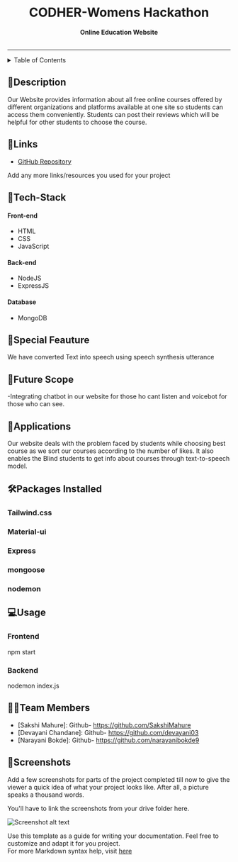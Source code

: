 <h1 align="center">
 
  <br>
  CODHER-Womens Hackathon
</h1>

<div align="center">
   <strong>Online Education Website</strong><br>
  <br> 
</div>
<hr>

<details>
<summary>Table of Contents</summary>

- [Description](#description)
- [Links](#links)
- [Tech Stack](#tech-stack)
- [Progress](#progress)
- [Future Scope](#future-scope)
- [Applications](#applications)
- [Project Setup](#project-setup)
- [Usage](#usage)
- [Team Members](#team-members)
- [Mentors](#mentors)
- [Screenshots](#screenshots)

</details>

## 📝Description

Our Website provides information about all free online
courses offered by different organizations and
platforms available at one site so students can access
them conveniently. Students can post their reviews
which will be helpful for other students to choose the
course.

## 🔗Links

- [GitHub Repository](https://github.com/narayanibokde9/womenshack)

Add any more links/resources you used for your project

## 🤖Tech-Stack

#### Front-end

- HTML
- CSS
- JavaScript

#### Back-end

- NodeJS
- ExpressJS

#### Database

- MongoDB

## 🔮Special Feauture

We have converted Text into speech using speech synthesis utterance

## 🔮Future Scope

-Integrating chatbot in our website for those ho cant listen and voicebot for those who can see.

## 💸Applications

Our website deals with the problem faced by students while choosing best course as we sort our courses according to the number of likes. It also enables the Blind students to get info about courses through text-to-speech model.

## 🛠Packages Installed

### Tailwind.css<br>

### Material-ui<br>

### Express<br>

### mongoose<br>

### nodemon<br>

## 💻Usage

### Frontend<br>

npm start<br>

### Backend<br>

nodemon index.js<br>

## 👨‍💻Team Members



- [Sakshi Mahure]: Github- https://github.com/SakshiMahure
- [Devayani Chandane]: Github- https://github.com/devayani03
- [Narayani Bokde]: Github- https://github.com/narayanibokde9



## 📱Screenshots

Add a few screenshots for parts of the project completed till now to give the viewer a quick idea of what your project looks like. After all, a picture speaks a thousand words.

You'll have to link the screenshots from your drive folder here.

![Screenshot alt text](https://i.redd.it/qp8ocyzvyj8a1.jpg "Here is a screenshot")

Use this template as a guide for writing your documentation. Feel free to customize and adapt it for you project.  
For more Markdown syntax help, visit [here](https://www.markdownguide.org/basic-syntax/)

